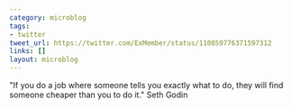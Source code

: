 ```yaml
---
category: microblog
tags:
- twitter
tweet_url: https://twitter.com/ExMember/status/110859776371597312
links: []
layout: microblog
---
```

"If you do a job where someone tells you exactly what to do, they will find someone cheaper than you to do it." Seth Godin
